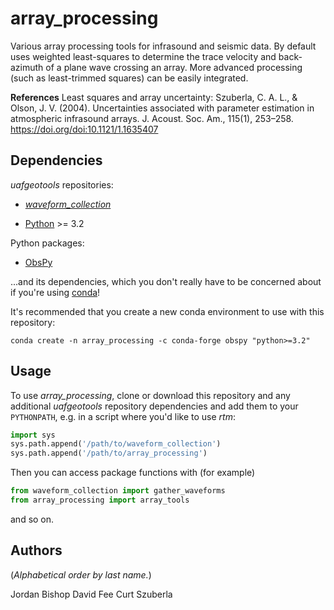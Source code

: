 array_processing
===============

Various array processing tools for infrasound and seismic data. By default uses
weighted least-squares to determine the trace velocity and back-azimuth of a 
plane wave crossing an array. More advanced processing (such as least-trimmed
squares) can be easily integrated.


**References**
Least squares and array uncertainty:
Szuberla, C. A. L., & Olson, J. V. (2004). Uncertainties associated with parameter estimation in atmospheric infrasound arrays. J. Acoust. Soc. Am., 115(1), 253–258. https://doi.org/doi:10.1121/1.1635407


Dependencies
------------

_uafgeotools_ repositories:

* [_waveform_collection_](https://github.com/uafgeotools/waveform_collection)

* [Python](https://www.python.org/) >= 3.2

Python packages:

* [ObsPy](http://docs.obspy.org/)

...and its dependencies, which you don't really have to be concerned about if
you're using [conda](https://docs.conda.io/projects/conda/en/latest/index.html)!

It's recommended that you create a new conda environment to use with this
repository:
```
conda create -n array_processing -c conda-forge obspy "python>=3.2"
```

Usage
-----

To use _array_processing_, clone or download this repository and any additional
_uafgeotools_ repository dependencies and add them to your `PYTHONPATH`, e.g.
in a script where you'd like to use _rtm_:
```python
import sys
sys.path.append('/path/to/waveform_collection')
sys.path.append('/path/to/array_processing')
```
Then you can access package functions with (for example)
```python
from waveform_collection import gather_waveforms
from array_processing import array_tools
```
and so on.

Authors
-------

(_Alphabetical order by last name._)

Jordan Bishop
David Fee
Curt Szuberla  
